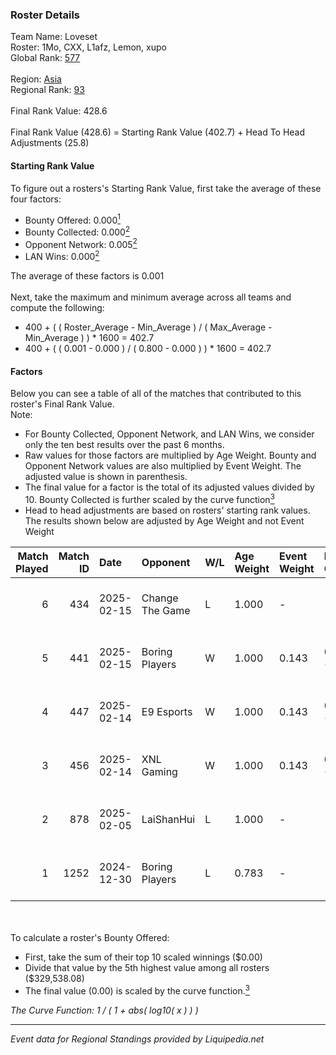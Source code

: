 ### Roster Details<br />
Team Name: Loveset<br />
Roster: 1Mo, CXX, L1afz, Lemon, xupo<br />
Global Rank: [577](../standings_global.md)<br />
<br />
Region: [Asia]( ../standings_asia.md)<br />
Regional Rank: [93]( ../standings_asia.md)<br />
<br />
Final Rank Value:  428.6<br />
<br />
Final Rank Value (428.6) = Starting Rank Value (402.7) + Head To Head Adjustments (25.8)<br />

#### Starting Rank Value<br />
To figure out a rosters's Starting Rank Value, first take the average of these four factors:<br />
- Bounty Offered: 0.000[<sup>1</sup>](#table2)
- Bounty Collected: 0.000[<sup>2</sup>](#table1)
- Opponent Network: 0.005[<sup>2</sup>](#table1)
- LAN Wins: 0.000[<sup>2</sup>](#table1)

The average of these factors is 0.001<br />
<br />
Next, take the maximum and minimum average across all teams and compute the following:<br />
- 400 + ( ( Roster_Average - Min_Average ) / ( Max_Average - Min_Average ) ) * 1600 = 402.7
- 400 + ( ( 0.001 - 0.000 ) / ( 0.800 - 0.000 ) ) * 1600 = 402.7


#### Factors<br />
Below you can see a table of all of the matches that contributed to this roster's Final Rank Value.<br />
Note:<br />

- For Bounty Collected, Opponent Network, and LAN Wins, we consider only the ten best results over the past 6 months.
- Raw values for those factors are multiplied by Age Weight. Bounty and Opponent Network values are also multiplied by Event Weight. The adjusted value is shown in parenthesis.
- The final value for a factor is the total of its adjusted values divided by 10. Bounty Collected is further scaled by the curve function[<sup>3</sup>](#curveFunction)
- Head to head adjustments are based on rosters' starting rank values. The results shown below are adjusted by Age Weight and not Event Weight
<span id="table1"></span><br />


| Match Played | Match ID | Date       | Opponent        | W/L | Age Weight | Event Weight | Bounty Collected | Opponent Network | LAN Wins  | H2H Adj. | Roster                          |
| -: | -: | :- | :- | :- | :- | :- | :- | :- | :- | -: | :- |
|            6 |      434 | 2025-02-15 | Change The Game | L   | 1.000      | -            | -                | -                | -         |    -5.65 | 1Mo, CXX, L1afz, Lemon, xupo    |
|            5 |      441 | 2025-02-15 | Boring Players  | W   | 1.000      | 0.143        | 0.000 (0.000)    | 0.344 (0.049)    | 0 (0.000) |    20.08 | 1Mo, CXX, L1afz, Lemon, xupo    |
|            4 |      447 | 2025-02-14 | E9 Esports      | W   | 1.000      | 0.143        | 0.000 (0.000)    | 0.037 (0.005)    | 0 (0.000) |    19.02 | 1Mo, CXX, L1afz, Lemon, xupo    |
|            3 |      456 | 2025-02-14 | XNL Gaming      | W   | 1.000      | 0.143        | 0.000 (0.000)    | 0.000 (0.000)    | 0 (0.000) |    15.86 | 1Mo, CXX, L1afz, Lemon, xupo    |
|            2 |      878 | 2025-02-05 | LaiShanHui      | L   | 1.000      | -            | -                | -                | -         |   -15.17 | 1Mo, CXX, L1afz, Lemon, xupo    |
|            1 |     1252 | 2024-12-30 | Boring Players  | L   | 0.783      | -            | -                | -                | -         |    -8.30 | 1Mo, Cxx, L1afz, Lem0nCat, xupo |

<br />
<span id="table2"></span><br />
To calculate a roster's Bounty Offered:<br />

- First, take the sum of their top 10 scaled winnings ($0.00)
- Divide that value by the 5th highest value among all rosters ($329,538.08)
- The final value (0.00) is scaled by the curve function.[<sup>3</sup>](#curveFunction)

<span id="curveFunction"></span>_The Curve Function: 1 / ( 1 + abs( log10( x ) ) )_<br />

---
_Event data for Regional Standings provided by Liquipedia.net_<br />
